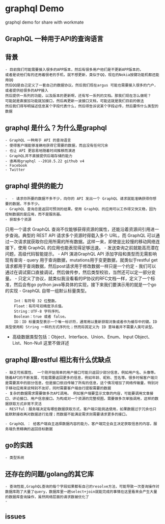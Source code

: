 # graphql Demo

graphql demo for share with workmate


## GraphQL 一种用于API的查询语言

## 背景
    - 目前我们可能需要接入很多的APP版本，然后有很多用户他们是不更新APP版本的，
    或者是说他们有的还用着很老的手机，就不想更新，类似于QQ，现在的Nokia按键功能机都还能用QQ
    然后QQ是自己定义了一套自己的数据协议。然后我们现在argus 可能也需要接入很多的门户，或者提供给很多的APP接入
    然后提供一系列的功能，以及版本的更新啊，还有写一系列的文档。那我们现在怎么做呢？
    可能就是直接加功能就加接口，然后再更新一波接口文档，可能这就是我们目前的做法
    然后我们得写明描述信息某个字段代表什么，然后得告诉说某个字段必传，然后要传什么类型的数据
## graphql 是什么？为什么是graphql
    - GraphQL 一种用于 API 的查询语言
    - 使得客户端能够准确地获得它需要的数据，而且没有任何冗余
    - 也让 API 更容易地随着时间推移而演进
    - GraphQL并不直接提供后端存储的能力
    - 谁再用graphql --2018.5.22 github v4
    - Facebook
    - Twitter
## graphql 提供的能力
    -  - 请求你所要的数据不多不少，向你的 API 发出一个 GraphQL 请求就能准确获得你想要的数据，不多不少。
    - GraphQL 查询总是返回可预测的结果。使用 GraphQL 的应用可以工作得又快又稳，因为控制数据的是应用，而不是服务器。
    - 获取多个资源
只用一个请求
GraphQL 查询不仅能够获得资源的属性，还能沿着资源间引用进一步查询。典型的 REST API 请求多个资源时得载入多个 URL，而 GraphQL 可以通过一次请求就获取你应用所需的所有数据。这样一来，即使是比较慢的移动网络连接下，使用 GraphQL 的应用也能表现得足够迅速。
    - 发送查询之前就能高亮潜在问题，高级代码智能提示。
    - API 演进GraphQL API 添加字段和类型而无需影响现有查询
    - query 用于查询数据，mutations用于变更数据，就类似于restful get请求都用于查询数据，然后post请求用于修改数据一样只是一个约定
    - 我们可以通过在调试窗口直接调试，然后做传参，然后类型校验，当然还可以定一部分变量。
    - 只定义了协议，就类似我没看看的IP协议的RFC文档一样，定义了一个标准，然后会有go python java等具体的实现，接下来我们要演示用的就是一个go的实现
    - GraphQL 自带一组默认标量类型。
```
    Int：有符号 32 位整数。
    Float：有符号双精度浮点值。
    String：UTF‐8 字符序列。
    Boolean：true 或者 false。
    ID：ID 标量类型表示一个唯一标识符，通常用以重新获取对象或者作为缓存中的键。ID 类型使用和 String 一样的方式序列化；然而将其定义为 ID 意味着并不需要人类可读型。 
```
- 高级数据类型包括：Object、Interface、Union、Enum、Input Object、List、Non-Null 这里不做详述

## graphql 跟restful 相比有什么优缺点
    - 缺乏可拓展性。 一个刚开始简单的用户接口可能只返回少部分信息，例如用户名、头像等。随着API的不断发展，可能需要返回更多的信息，例如年龄、昵称、签名等。很多时候客户端只是需要其中的部分信息，但是接口依旧传输了所有的信息，这个情况增加了网络传输量，特别对于移动应用来说特别不友好，同时需要客户端自行提取需要的数据
    - 复杂的数据需求需要做多次API调用。 例如客户端要显示文章的内容，可能要调用文章接口、评论接口、用户信息接口。为构成对一个资源的完整视图，需要做多次单独调用，这样的数据获取方式非常不灵活
    - RESTful：服务端决定有哪些数据获取方式，客户端只能挑选使用，如果数据过于冗余也只能默默接收再对数据进行处理；而数据不能满足需求则需要请求更多的接口。

    - GraphQL ： 给客户端自主选择数据内容的能力，客户端完全自主决定获取信息的内容，服务端负责精确的返回目标数据
## go的实践
    - 类型系统
    
## 还存在的问题/golang的其它库
    - 查询性能,GraphQL查询的每个字段如果都有自己的resolve方法，可能导致一次查询操作对数据库跑了大量了query，数据库里一趟select+join就能完成的事情在这里看来会产生大量的数据库查询操作，虽然网络层面的请求数被优化了
    - 
## issues